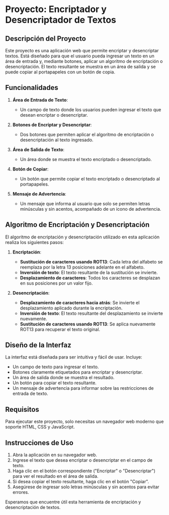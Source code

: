 # Proyecto: Encriptador y Desencriptador de Textos

## Descripción del Proyecto

Este proyecto es una aplicación web que permite encriptar y desencriptar textos. Está diseñado para que el usuario pueda ingresar un texto en un área de entrada y, mediante botones, aplicar un algoritmo de encriptación o desencriptación. El texto resultante se muestra en un área de salida y se puede copiar al portapapeles con un botón de copia.

## Funcionalidades

1. **Área de Entrada de Texto**: 
   - Un campo de texto donde los usuarios pueden ingresar el texto que desean encriptar o desencriptar.

2. **Botones de Encriptar y Desencriptar**: 
   - Dos botones que permiten aplicar el algoritmo de encriptación o desencriptación al texto ingresado.

3. **Área de Salida de Texto**: 
   - Un área donde se muestra el texto encriptado o desencriptado.

4. **Botón de Copiar**: 
   - Un botón que permite copiar el texto encriptado o desencriptado al portapapeles.

5. **Mensaje de Advertencia**: 
   - Un mensaje que informa al usuario que solo se permiten letras minúsculas y sin acentos, acompañado de un icono de advertencia.

## Algoritmo de Encriptación y Desencriptación

El algoritmo de encriptación y desencriptación utilizado en esta aplicación realiza los siguientes pasos:

1. **Encriptación**:
   - **Sustitución de caracteres usando ROT13**: Cada letra del alfabeto se reemplaza por la letra 13 posiciones adelante en el alfabeto.
   - **Inversión de texto**: El texto resultante de la sustitución se invierte.
   - **Desplazamiento de caracteres**: Todos los caracteres se desplazan en sus posiciones por un valor fijo.

2. **Desencriptación**:
   - **Desplazamiento de caracteres hacia atrás**: Se invierte el desplazamiento aplicado durante la encriptación.
   - **Inversión de texto**: El texto resultante del desplazamiento se invierte nuevamente.
   - **Sustitución de caracteres usando ROT13**: Se aplica nuevamente ROT13 para recuperar el texto original.

## Diseño de la Interfaz

La interfaz está diseñada para ser intuitiva y fácil de usar. Incluye:
- Un campo de texto para ingresar el texto.
- Botones claramente etiquetados para encriptar y desencriptar.
- Un área de salida donde se muestra el resultado.
- Un botón para copiar el texto resultante.
- Un mensaje de advertencia para informar sobre las restricciones de entrada de texto.

## Requisitos

Para ejecutar este proyecto, solo necesitas un navegador web moderno que soporte HTML, CSS y JavaScript.

## Instrucciones de Uso

1. Abra la aplicación en su navegador web.
2. Ingrese el texto que desea encriptar o desencriptar en el campo de texto.
3. Haga clic en el botón correspondiente ("Encriptar" o "Desencriptar") para ver el resultado en el área de salida.
4. Si desea copiar el texto resultante, haga clic en el botón "Copiar".
5. Asegúrese de ingresar solo letras minúsculas y sin acentos para evitar errores.

Esperamos que encuentre útil esta herramienta de encriptación y desencriptación de textos.
